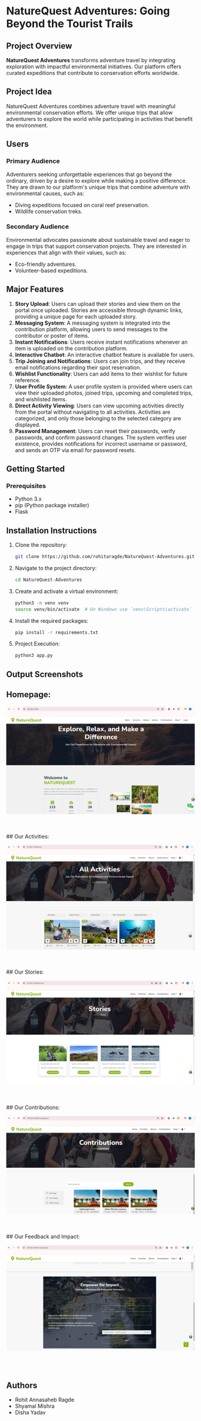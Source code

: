 # NatureQuest Adventures: Going Beyond the Tourist Trails

## Project Overview
**NatureQuest Adventures** transforms adventure travel by integrating exploration with impactful environmental initiatives. Our platform offers curated expeditions that contribute to conservation efforts worldwide.

## Project Idea
NatureQuest Adventures combines adventure travel with meaningful environmental conservation efforts. We offer unique trips that allow adventurers to explore the world while participating in activities that benefit the environment.

## Users
### Primary Audience
Adventurers seeking unforgettable experiences that go beyond the ordinary, driven by a desire to explore while making a positive difference. They are drawn to our platform's unique trips that combine adventure with environmental causes, such as:
- Diving expeditions focused on coral reef preservation.
- Wildlife conservation treks.

### Secondary Audience
Environmental advocates passionate about sustainable travel and eager to engage in trips that support conservation projects. They are interested in experiences that align with their values, such as:
- Eco-friendly adventures.
- Volunteer-based expeditions.

## Major Features
1. **Story Upload**: Users can upload their stories and view them on the portal once uploaded. Stories are accessible through dynamic links, providing a unique page for each uploaded story.
2. **Messaging System**: A messaging system is integrated into the contribution platform, allowing users to send messages to the contributor or poster of items.
3. **Instant Notifications**: Users receive instant notifications whenever an item is uploaded on the contribution platform.
4. **Interactive Chatbot**: An interactive chatbot feature is available for users.
5. **Trip Joining and Notifications**: Users can join trips, and they receive email notifications regarding their spot reservation.
6. **Wishlist Functionality**: Users can add items to their wishlist for future reference.
7. **User Profile System**: A user profile system is provided where users can view their uploaded photos, joined trips, upcoming and completed trips, and wishlisted items.
8. **Direct Activity Viewing**: Users can view upcoming activities directly from the portal without navigating to all activities. Activities are categorized, and only those belonging to the selected category are displayed.
9. **Password Management**: Users can reset their passwords, verify passwords, and confirm password changes. The system verifies user existence, provides notifications for incorrect username or password, and sends an OTP via email for password resets.

## Getting Started

### Prerequisites
- Python 3.x
- pip (Python package installer)
- Flask

## Installation Instructions
1. Clone the repository:
    ```bash
    git clone https://github.com/rohitaragde/NatureQuest-Adventures.git
    ```

2. Navigate to the project directory:
    ```bash
    cd NatureQuest-Adventures
    ```

3. Create and activate a virtual environment:
    ```bash
    python3 -m venv venv
    source venv/bin/activate  # On Windows use `venv\Scripts\activate`
    ```

4. Install the required packages:
    ```bash
    pip install -r requirements.txt
    ```

5. Project Execution:
    ```bash
    python3 app.py
    ```

## Output Screenshots
## Homepage:
![Screenshot 1](https://github.com/rohitaragde/Projects/blob/master/Software%20Engineering%20Projects/NatureQuest-Flask-Web-App/screenshots/UI_Project_screenshot_01.png)

<br>
<br>
## Our Activities:

![Screenshot 2](https://github.com/rohitaragde/Projects/blob/master/Software%20Engineering%20Projects/NatureQuest-Flask-Web-App/screenshots/screenshot_02.png)

<br>
<br>
## Our Stories:

![Screenshot 3](https://github.com/rohitaragde/Projects/blob/master/Software%20Engineering%20Projects/NatureQuest-Flask-Web-App/screenshots/screenshot_03.png)

<br>
<br>
## Our Contributions:

![Screenshot 4](https://github.com/rohitaragde/Projects/blob/master/Software%20Engineering%20Projects/NatureQuest-Flask-Web-App/screenshots/screenshot_04.png)

<br>
<br>
## Our Feedback and Impact:

![Screenshot 5](https://github.com/rohitaragde/Projects/blob/master/Software%20Engineering%20Projects/NatureQuest-Flask-Web-App/screenshots/screenshot_05.png)

<br>
<br>


## Authors
- Rohit Annasaheb Ragde
- Shyamal Mishra
- Disha Yadav
